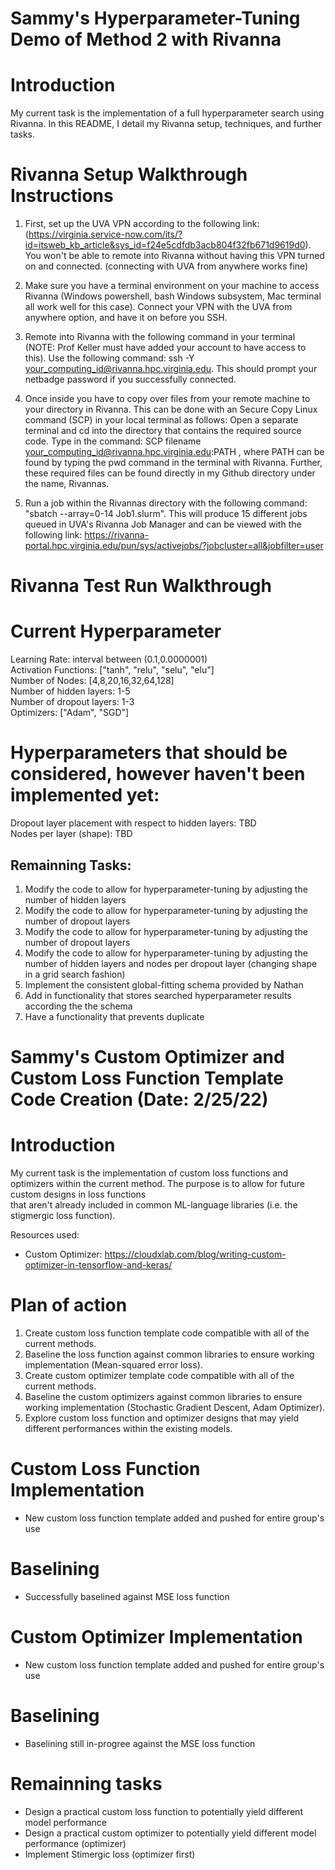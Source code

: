 # Sammy's Hyperparameter-Tuning Demo of Method 2 with Rivanna

# Introduction
My current task is the implementation of a full hyperparameter search using Rivanna. In this README, I detail my Rivanna setup, techniques, and further tasks.

# Rivanna Setup Walkthrough Instructions
1. First, set up the UVA VPN according to the following link:(https://virginia.service-now.com/its/?id=itsweb_kb_article&sys_id=f24e5cdfdb3acb804f32fb671d9619d0). You won't be able to remote into Rivanna without having this VPN turned on and connected. (connecting with UVA from anywhere works fine)

2. Make sure you have a terminal environment on your machine to access Rivanna (Windows powershell, bash Windows subsystem, Mac terminal all work well for this case). Connect your VPN with the UVA from anywhere option, and have it on before you SSH.

3. Remote into Rivanna with the following command in your terminal (NOTE: Prof Keller must have added your account to have access to this). Use the following command: ssh -Y your_computing_id@rivanna.hpc.virginia.edu. This should prompt your netbadge password if you successfully connected.

4. Once inside you have to copy over files from your remote machine to your directory in Rivanna. This can be done with an Secure Copy Linux command (SCP) in your local terminal as follows: Open a separate terminal and cd into the directory that contains the required source code. Type in the command: SCP filename your_computing_id@rivanna.hpc.virginia.edu:PATH , where PATH can be found by typing the pwd command in the terminal with Rivanna. Further, these required files can be found directly in my Github directory under the name, Rivannas.

4. Run a job within the Rivannas directory with the following command: "sbatch --array=0-14 Job1.slurm". This will produce 15 different jobs queued in UVA's Rivanna Job Manager and can be viewed with the following link: https://rivanna-portal.hpc.virginia.edu/pun/sys/activejobs/?jobcluster=all&jobfilter=user

# Rivanna Test Run Walkthrough

# Current Hyperparameter 
Learning Rate: interval between (0.1,0.0000001) <br />
Activation Functions: ["tanh", "relu", "selu", "elu"] <br />
Number of Nodes: [4,8,20,16,32,64,128] <br />
Number of hidden layers: 1-5 <br />
Number of dropout layers: 1-3 <br />
Optimizers: ["Adam", "SGD"] <br />

# Hyperparameters that should be considered, however haven't been implemented yet:
Dropout layer placement with respect to hidden layers: TBD <br />
Nodes per layer (shape): TBD <br />


## Remainning Tasks:
 1. Modify the code to allow for hyperparameter-tuning by adjusting the number of hidden layers
 2. Modify the code to allow for hyperparameter-tuning by adjusting the number of dropout layers
 3. Modify the code to allow for hyperparameter-tuning by adjusting the number of dropout layers
 4. Modify the code to allow for hyperparameter-tuning by adjusting the number of hidden layers and nodes per dropout layer (changing shape in a grid search fashion)
 5. Implement the consistent global-fitting schema provided by Nathan
 6. Add in functionality that stores searched hyperparameter results according the the schema
 7. Have a functionality that prevents duplicate 


# Sammy's Custom Optimizer and Custom Loss Function Template Code Creation (Date: 2/25/22)

# Introduction
My current task is the implementation of custom loss functions and optimizers within the current method. The purpose is to allow for future custom designs in loss functions <br />
that aren't already included in common ML-language libraries (i.e. the stigmergic loss function). <br />

Resources used:
- Custom Optimizer: https://cloudxlab.com/blog/writing-custom-optimizer-in-tensorflow-and-keras/ 

# Plan of action
1. Create custom loss function template code compatible with all of the current methods.
2. Baseline the loss function against common libraries to ensure working implementation (Mean-squared error loss).
3. Create custom optimizer template code compatible with all of the current methods.
4. Baseline the custom optimizers against common libraries to ensure working implementation (Stochastic Gradient Descent, Adam Optimizer).
5. Explore custom loss function and optimizer designs that may yield different performances within the existing models. 

# Custom Loss Function Implementation 
- New custom loss function template added and pushed for entire group's use

# Baselining 
- Successfully baselined against MSE loss function

# Custom Optimizer Implementation 
- New custom loss function template added and pushed for entire group's use

# Baselining 
- Baselining still in-progree against the MSE loss function 


# Remainning tasks
- Design a practical custom loss function to potentially yield different model performance
- Design a practical custom optimizer to potentially yield different model performance (optimizer)
- Implement Stimergic loss (optimizer first)





